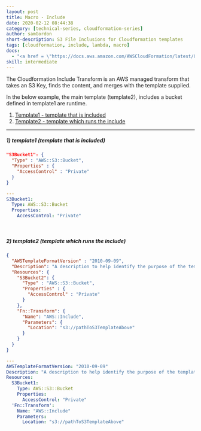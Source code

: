 ```yaml
---
layout: post
title: Macro - Include
date: 2020-02-12 08:44:38
category: [technical-series, cloudformation-series]
author: samGordon
short-description: S3 File Inclusions for Cloudformation templates
tags: [cloudformation, include, lambda, macro]
docs:
  - "<a href = \"https://docs.aws.amazon.com/AWSCloudFormation/latest/UserGuide/template-macros.html\">AWS docs on cloudformation Transforms</a>"
skill: intermediate
---
```


The Cloudformation Include Transform is an AWS managed transform that takes an S3 Key, finds the content, and merges with the template supplied.
  
In the below example, the main template (template2), includes a bucket defined in template1 are runtime.

1. [Template1 - template that is included](#template1)
2. [Template2 - template which runs the include](#template2)

---

<a name = "template1"></a>
##### 1) template1 (template that is included)

```json
"S3Bucket1": {
  "Type" : "AWS::S3::Bucket",
  "Properties" : {
    "AccessControl" : "Private"
  }
}
```
```yml
---
S3Bucket1:
  Type: AWS::S3::Bucket
  Properties:
    AccessControl: "Private"
```

<br>

<a name = "template2"></a>
##### 2) template2 (template which runs the include)

```json
{
  "AWSTemplateFormatVersion" : "2010-09-09",
  "Description": "A description to help identify the purpose of the template",
  "Resources": {
    "S3Bucket2": {
      "Type" : "AWS::S3::Bucket",
      "Properties" : {
        "AccessControl" : "Private"
      }
    },
    "Fn::Transform": {
      "Name": "AWS::Include",
      "Parameters": {
        "Location": "s3://pathToS3TemplateAbove"
      }
    }
  }
}
```

```yml
---
AWSTemplateFormatVersion: "2010-09-09"
Description: "A description to help identify the purpose of the template"
Resources:
  S3Bucket1:
    Type: AWS::S3::Bucket
    Properties:
      AccessControl: "Private"
  'Fn::Transform':
    Name: "AWS::Include"
    Parameters:
      Location: "s3://pathToS3TemplateAbove"
```
